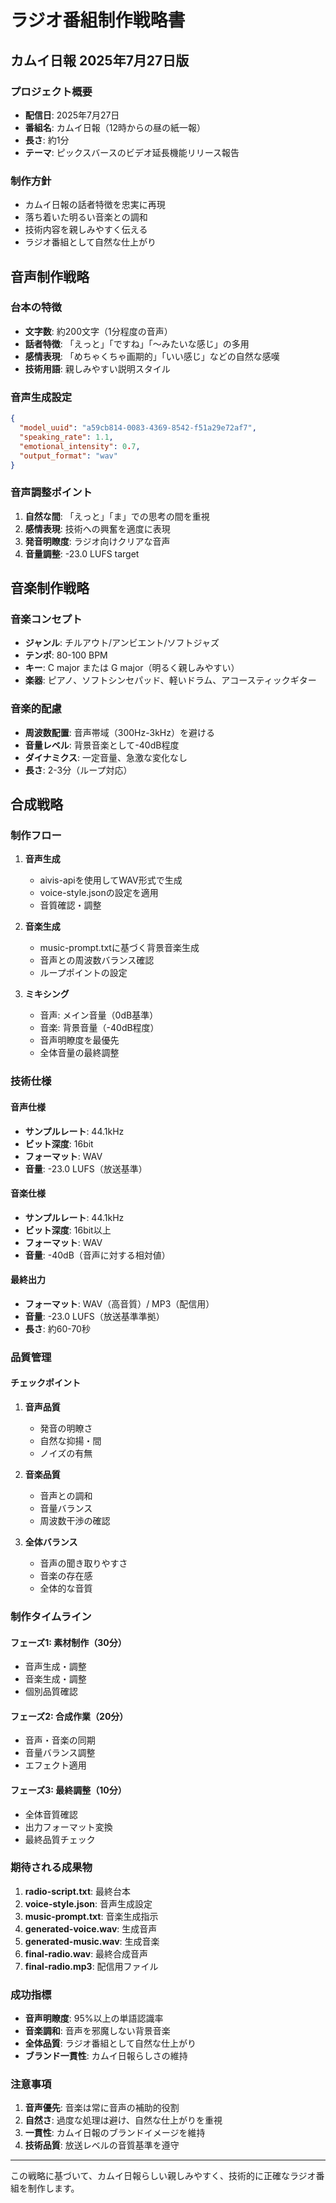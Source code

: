 # ラジオ番組制作戦略書
## カムイ日報 2025年7月27日版

### プロジェクト概要
- **配信日**: 2025年7月27日
- **番組名**: カムイ日報（12時からの昼の紙一報）
- **長さ**: 約1分
- **テーマ**: ピックスバースのビデオ延長機能リリース報告

### 制作方針
- カムイ日報の話者特徴を忠実に再現
- 落ち着いた明るい音楽との調和
- 技術内容を親しみやすく伝える
- ラジオ番組として自然な仕上がり

## 音声制作戦略

### 台本の特徴
- **文字数**: 約200文字（1分程度の音声）
- **話者特徴**: 「えっと」「ですね」「〜みたいな感じ」の多用
- **感情表現**: 「めちゃくちゃ画期的」「いい感じ」などの自然な感嘆
- **技術用語**: 親しみやすい説明スタイル

### 音声生成設定
```json
{
  "model_uuid": "a59cb814-0083-4369-8542-f51a29e72af7",
  "speaking_rate": 1.1,
  "emotional_intensity": 0.7,
  "output_format": "wav"
}
```

### 音声調整ポイント
1. **自然な間**: 「えっと」「ま」での思考の間を重視
2. **感情表現**: 技術への興奮を適度に表現
3. **発音明瞭度**: ラジオ向けクリアな音声
4. **音量調整**: -23.0 LUFS target

## 音楽制作戦略

### 音楽コンセプト
- **ジャンル**: チルアウト/アンビエント/ソフトジャズ
- **テンポ**: 80-100 BPM
- **キー**: C major または G major（明るく親しみやすい）
- **楽器**: ピアノ、ソフトシンセパッド、軽いドラム、アコースティックギター

### 音楽的配慮
- **周波数配置**: 音声帯域（300Hz-3kHz）を避ける
- **音量レベル**: 背景音楽として-40dB程度
- **ダイナミクス**: 一定音量、急激な変化なし
- **長さ**: 2-3分（ループ対応）

## 合成戦略

### 制作フロー
1. **音声生成**
   - aivis-apiを使用してWAV形式で生成
   - voice-style.jsonの設定を適用
   - 音質確認・調整

2. **音楽生成**
   - music-prompt.txtに基づく背景音楽生成
   - 音声との周波数バランス確認
   - ループポイントの設定

3. **ミキシング**
   - 音声: メイン音量（0dB基準）
   - 音楽: 背景音量（-40dB程度）
   - 音声明瞭度を最優先
   - 全体音量の最終調整

### 技術仕様

#### 音声仕様
- **サンプルレート**: 44.1kHz
- **ビット深度**: 16bit
- **フォーマット**: WAV
- **音量**: -23.0 LUFS（放送基準）

#### 音楽仕様
- **サンプルレート**: 44.1kHz
- **ビット深度**: 16bit以上
- **フォーマット**: WAV
- **音量**: -40dB（音声に対する相対値）

#### 最終出力
- **フォーマット**: WAV（高音質）/ MP3（配信用）
- **音量**: -23.0 LUFS（放送基準準拠）
- **長さ**: 約60-70秒

### 品質管理

#### チェックポイント
1. **音声品質**
   - 発音の明瞭さ
   - 自然な抑揚・間
   - ノイズの有無

2. **音楽品質**
   - 音声との調和
   - 音量バランス
   - 周波数干渉の確認

3. **全体バランス**
   - 音声の聞き取りやすさ
   - 音楽の存在感
   - 全体的な音質

### 制作タイムライン

#### フェーズ1: 素材制作（30分）
- 音声生成・調整
- 音楽生成・調整
- 個別品質確認

#### フェーズ2: 合成作業（20分）
- 音声・音楽の同期
- 音量バランス調整
- エフェクト適用

#### フェーズ3: 最終調整（10分）
- 全体音質確認
- 出力フォーマット変換
- 最終品質チェック

### 期待される成果物

1. **radio-script.txt**: 最終台本
2. **voice-style.json**: 音声生成設定
3. **music-prompt.txt**: 音楽生成指示
4. **generated-voice.wav**: 生成音声
5. **generated-music.wav**: 生成音楽
6. **final-radio.wav**: 最終合成音声
7. **final-radio.mp3**: 配信用ファイル

### 成功指標

- **音声明瞭度**: 95%以上の単語認識率
- **音楽調和**: 音声を邪魔しない背景音楽
- **全体品質**: ラジオ番組として自然な仕上がり
- **ブランド一貫性**: カムイ日報らしさの維持

### 注意事項

1. **音声優先**: 音楽は常に音声の補助的役割
2. **自然さ**: 過度な処理は避け、自然な仕上がりを重視
3. **一貫性**: カムイ日報のブランドイメージを維持
4. **技術品質**: 放送レベルの音質基準を遵守

---

この戦略に基づいて、カムイ日報らしい親しみやすく、技術的に正確なラジオ番組を制作します。